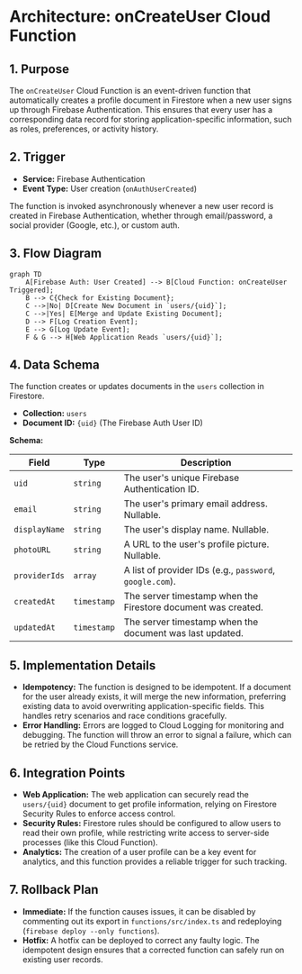 # Architecture: onCreateUser Cloud Function

## 1. Purpose

The `onCreateUser` Cloud Function is an event-driven function that automatically creates a profile document in Firestore when a new user signs up through Firebase Authentication. This ensures that every user has a corresponding data record for storing application-specific information, such as roles, preferences, or activity history.

## 2. Trigger

- **Service:** Firebase Authentication
- **Event Type:** User creation (`onAuthUserCreated`)

The function is invoked asynchronously whenever a new user record is created in Firebase Authentication, whether through email/password, a social provider (Google, etc.), or custom auth.

## 3. Flow Diagram

```mermaid
graph TD
    A[Firebase Auth: User Created] --> B[Cloud Function: onCreateUser Triggered];
    B --> C{Check for Existing Document};
    C -->|No| D[Create New Document in `users/{uid}`];
    C -->|Yes| E[Merge and Update Existing Document];
    D --> F[Log Creation Event];
    E --> G[Log Update Event];
    F & G --> H[Web Application Reads `users/{uid}`];
```

## 4. Data Schema

The function creates or updates documents in the `users` collection in Firestore.

- **Collection:** `users`
- **Document ID:** `{uid}` (The Firebase Auth User ID)

**Schema:**

| Field         | Type      | Description                                                 |
|---------------|-----------|-------------------------------------------------------------|
| `uid`         | `string`  | The user's unique Firebase Authentication ID.               |
| `email`       | `string`  | The user's primary email address. Nullable.                 |
| `displayName` | `string`  | The user's display name. Nullable.                          |
| `photoURL`    | `string`  | A URL to the user's profile picture. Nullable.              |
| `providerIds` | `array`   | A list of provider IDs (e.g., `password`, `google.com`).      |
| `createdAt`   | `timestamp`| The server timestamp when the Firestore document was created. |
| `updatedAt`   | `timestamp`| The server timestamp when the document was last updated.    |

## 5. Implementation Details

- **Idempotency:** The function is designed to be idempotent. If a document for the user already exists, it will merge the new information, preferring existing data to avoid overwriting application-specific fields. This handles retry scenarios and race conditions gracefully.
- **Error Handling:** Errors are logged to Cloud Logging for monitoring and debugging. The function will throw an error to signal a failure, which can be retried by the Cloud Functions service.

## 6. Integration Points

- **Web Application:** The web application can securely read the `users/{uid}` document to get profile information, relying on Firestore Security Rules to enforce access control.
- **Security Rules:** Firestore rules should be configured to allow users to read their own profile, while restricting write access to server-side processes (like this Cloud Function).
- **Analytics:** The creation of a user profile can be a key event for analytics, and this function provides a reliable trigger for such tracking.

## 7. Rollback Plan

- **Immediate:** If the function causes issues, it can be disabled by commenting out its export in `functions/src/index.ts` and redeploying (`firebase deploy --only functions`).
- **Hotfix:** A hotfix can be deployed to correct any faulty logic. The idempotent design ensures that a corrected function can safely run on existing user records.